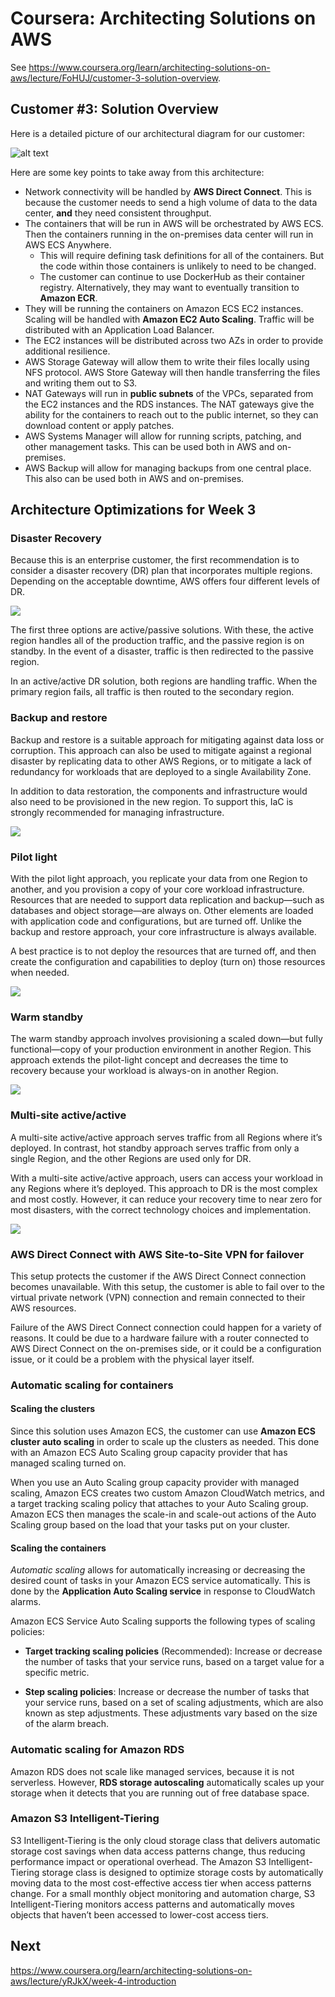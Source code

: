 # Coursera: Architecting Solutions on AWS

See https://www.coursera.org/learn/architecting-solutions-on-aws/lecture/FoHUJ/customer-3-solution-overview.

## Customer #3: Solution Overview

Here is a detailed picture of our architectural diagram for our customer:

![alt text](image1.png)

Here are some key points to take away from this architecture:

* Network connectivity will be handled by **AWS Direct Connect**. This is because the customer needs to send a high volume of data to the data center, **and** they need consistent throughput.
* The containers that will be run in AWS will be orchestrated by AWS ECS. Then the containers running in the on-premises data center will run in AWS ECS Anywhere.
  * This will require defining task definitions for all of the containers. But the code within those containers is unlikely to need to be changed.
  * The customer can continue to use DockerHub as their container registry. Alternatively, they may want to eventually transition to **Amazon ECR**.
* They will be running the containers on Amazon ECS EC2 instances. Scaling will be handled with **Amazon EC2 Auto Scaling**. Traffic will be distributed with an Application Load Balancer.
* The EC2 instances will be distributed across two AZs in order to provide additional resilience.
* AWS Storage Gateway will allow them to write their files locally using NFS protocol. AWS Store Gateway will then handle transferring the files and writing them out to S3.
* NAT Gateways will run in **public subnets** of the VPCs, separated from the EC2 instances and the RDS instances. The NAT gateways give the ability for the containers to reach out to the public internet, so they can download content or apply patches.
* AWS Systems Manager will allow for running scripts, patching, and other management tasks. This can be used both in AWS and on-premises.
* AWS Backup will allow for managing backups from one central place. This also can be used both in AWS and on-premises.

## Architecture Optimizations for Week 3

### Disaster Recovery

Because this is an enterprise customer, the first recommendation is to consider a disaster recovery (DR) plan that incorporates multiple regions. Depending on the acceptable downtime, AWS offers four different levels of DR.

![](image2.png)

The first three options are active/passive solutions. With these, the active region handles all of the production traffic, and the passive region is on standby. In the event of a disaster, traffic is then redirected to the passive region.

In an active/active DR solution, both regions are handling traffic. When the primary region fails, all traffic is then routed to the secondary region.

### Backup and restore

Backup and restore is a suitable approach for mitigating against data loss or corruption. This approach can also be used to mitigate against a regional disaster by replicating data to other AWS Regions, or to mitigate a lack of redundancy for workloads that are deployed to a single Availability Zone.

In addition to data restoration, the components and infrastructure would also need to be provisioned in the new region. To support this, IaC is strongly recommended for managing infrastructure.

![](image3.png)

### Pilot light

With the pilot light approach, you replicate your data from one Region to another, and you provision a copy of your core workload infrastructure. Resources that are needed to support data replication and backup—such as databases and object storage—are always on. Other elements are loaded with application code and configurations, but are turned off. Unlike the backup and restore approach, your core infrastructure is always available.

A best practice is to not deploy the resources that are turned off, and then create the configuration and capabilities to deploy (turn on) those resources when needed.

![](image4.png)

### Warm standby

The warm standby approach involves provisioning a scaled down—but fully functional—copy of your production environment in another Region. This approach extends the pilot-light concept and decreases the time to recovery because your workload is always-on in another Region.

![](image5.png)

### Multi-site active/active

 A multi-site active/active approach serves traffic from all Regions where it’s deployed. In contrast, hot standby approach serves traffic from only a single Region, and the other Regions are used only for DR.
 
 With a multi-site active/active approach, users can access your workload in any Regions where it’s deployed. This approach to DR is the most complex and most costly. However, it can reduce your recovery time to near zero for most disasters, with the correct technology choices and implementation.

 ![](image6.png)

### AWS Direct Connect with AWS Site-to-Site VPN for failover

This setup protects the customer if the AWS Direct Connect connection becomes unavailable. With this setup, the customer is able to fail over to the virtual private network (VPN) connection and remain connected to their AWS resources.

Failure of the AWS Direct Connect connection could happen for a variety of reasons. It could be due to a hardware failure with a router connected to AWS Direct Connect on the on-premises side, or it could be a configuration issue, or it could be a problem with the physical layer itself.

### Automatic scaling for containers

#### Scaling the clusters

Since this solution uses Amazon ECS, the customer can use **Amazon ECS cluster auto scaling** in order to scale up the clusters as needed. This done with an Amazon ECS Auto Scaling group capacity provider that has managed scaling turned on. 

When you use an Auto Scaling group capacity provider with managed scaling, Amazon ECS creates two custom Amazon CloudWatch metrics, and a target tracking scaling policy that attaches to your Auto Scaling group. Amazon ECS then manages the scale-in and scale-out actions of the Auto Scaling group based on the load that your tasks put on your cluster.

#### Scaling the containers

*Automatic scaling* allows for automatically increasing or decreasing the desired count of tasks in your Amazon ECS service automatically. This is done by the **Application Auto Scaling service** in response to CloudWatch alarms.

Amazon ECS Service Auto Scaling supports the following types of scaling policies:

* **Target tracking scaling policies** (Recommended): Increase or decrease the number of tasks that your service runs, based on a target value for a specific metric.

* **Step scaling policies**: Increase or decrease the number of tasks that your service runs, based on a set of scaling adjustments, which are also known as step adjustments. These adjustments vary based on the size of the alarm breach.

### Automatic scaling for Amazon RDS

Amazon RDS does not scale like managed services, because it is not serverless. However, **RDS storage autoscaling** automatically scales up your storage when it detects that you are running out of free database space.

### Amazon S3 Intelligent-Tiering

S3 Intelligent-Tiering is the only cloud storage class that delivers automatic storage cost savings when data access patterns change, thus reducing performance impact or operational overhead. The Amazon S3 Intelligent-Tiering storage class is designed to optimize storage costs by automatically moving data to the most cost-effective access tier when access patterns change. For a small monthly object monitoring and automation charge, S3 Intelligent-Tiering monitors access patterns and automatically moves objects that haven’t been accessed to lower-cost access tiers.

## Next

https://www.coursera.org/learn/architecting-solutions-on-aws/lecture/yRJkX/week-4-introduction
